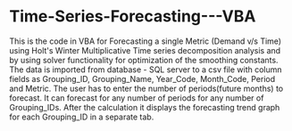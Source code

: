 # Time-Series-Forecasting---VBA
This is the code in VBA for Forecasting a single Metric (Demand v/s Time) using Holt's Winter Multiplicative Time series decomposition analysis and by using solver functionality for optimization of the smoothing constants. The data is imported from database - SQL server to a csv file with column fields as Grouping_ID, Grouping_Name, Year_Code, Month_Code, Period and Metric. The user has to enter the number of periods(future months) to forecast. It can forecast for any number of periods for any number of Grouping_IDs. After the calculation it displays the forecasting trend graph for each Grouping_ID in a separate tab.
